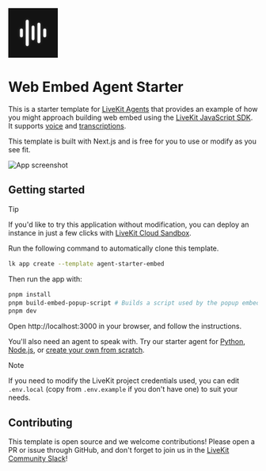 <img src="./.github/assets/app-icon.png" alt="Voice Assistant App Icon" width="100" height="100">

# Web Embed Agent Starter

This is a starter template for [LiveKit Agents](https://docs.livekit.io/agents) that provides an example of how you might approach building web embed using the [LiveKit JavaScript SDK](https://github.com/livekit/client-sdk-js). It supports [voice](https://docs.livekit.io/agents/start/voice-ai) and [transcriptions](https://docs.livekit.io/agents/build/text/).

This template is built with Next.js and is free for you to use or modify as you see fit.

![App screenshot](/.github/assets/frontend-screenshot.png)

## Getting started

> [!TIP]
> If you'd like to try this application without modification, you can deploy an instance in just a few clicks with [LiveKit Cloud Sandbox](https://cloud.livekit.io/projects/p_/sandbox/templates/embed).

Run the following command to automatically clone this template.

```bash
lk app create --template agent-starter-embed
```

Then run the app with:

```bash
pnpm install
pnpm build-embed-popup-script # Builds a script used by the popup embed
pnpm dev
```

Open http://localhost:3000 in your browser, and follow the instructions.

You'll also need an agent to speak with. Try our starter agent for [Python](https://github.com/livekit-examples/agent-starter-python), [Node.js](https://github.com/livekit-examples/agent-starter-node), or [create your own from scratch](https://docs.livekit.io/agents/start/voice-ai/).

> [!NOTE]
> If you need to modify the LiveKit project credentials used, you can edit `.env.local` (copy from `.env.example` if you don't have one) to suit your needs.

## Contributing

This template is open source and we welcome contributions! Please open a PR or issue through GitHub, and don't forget to join us in the [LiveKit Community Slack](https://livekit.io/join-slack)!
